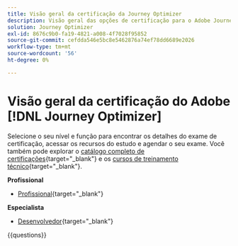 ```yaml
---
title: Visão geral da certificação da Journey Optimizer
description: Visão geral das opções de certificação para o Adobe Journey Optimizer
solution: Journey Optimizer
exl-id: 8676c9b0-fa19-4821-a008-4f7028f95852
source-git-commit: cefdda546e5bc8e5462876a74ef78dd6689e2026
workflow-type: tm+mt
source-wordcount: '56'
ht-degree: 0%

---
```


# Visão geral da certificação do Adobe [!DNL Journey Optimizer]

Selecione o seu nível e função para encontrar os detalhes do exame de certificação, acessar os recursos do estudo e agendar o seu exame. Você também pode explorar o [catálogo completo de certificações](https://certification.adobe.com/certifications){target="_blank"} e os [cursos de treinamento técnico](https://certification.adobe.com/courses/?/courses){target="_blank"}.

**Profissional**

* [Profissional](https://certification.adobe.com/certification/journey-optimizer-business-practitioner-professional){target="_blank"}<!--AD0-E607-->

**Especialista**

* [Desenvolvedor](https://certification.adobe.com/certification/journey-optimizer-developer-expert){target="_blank"} <!--AD0-E606-->

{{questions}}

